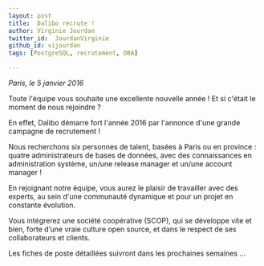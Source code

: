 ```yaml
---
layout: post
title:  Dalibo recrute !
author: Virginie Jourdan
twitter_id:  JourdanVirginie   
github_id: vijourdan
tags: [PostgreSQL, recrutement, DBA]

---
```

*Paris, le 5 janvier 2016*

Toute l'équipe vous souhaite une excellente nouvelle année ! Et si c'était le moment de nous rejoindre ?

En effet, Dalibo démarre fort l'année 2016 par l'annonce d'une grande campagne de recrutement !

Nous recherchons six personnes de talent, basées à Paris ou en province : quatre administrateurs de bases de données, avec des connaissances en administration système, un/une release manager et un/une account manager !


<!--MORE-->

En rejoignant notre équipe, vous aurez le plaisir de travailler avec des experts, au sein d'une communauté dynamique et pour un projet en constante évolution.

Vous intégrerez une société coopérative (SCOP), qui se développe vite et bien, forte d’une vraie culture open source, et dans le respect de ses collaborateurs et clients.

Les fiches de poste détaillées suivront dans les prochaines semaines ...
